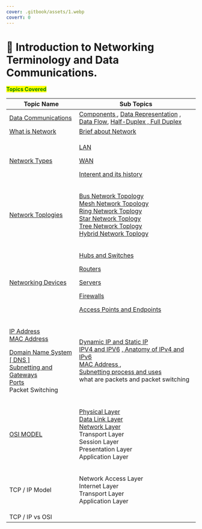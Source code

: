 ```yaml
---
cover: .gitbook/assets/1.webp
coverY: 0
---
```


# 👋 Introduction to Networking Terminology and Data Communications.

<mark style="color:green;">**Topics Covered**</mark>

| Topic Name                                                                                                                                                                                                                                                                                                                                                                                                                                                                                                                                                                                                             | Sub Topics                                                                                                                                                                                                                                                                                                                                                                                                                                                                                                                                                                                                                                                                                                                                                                                                                                         |
| ---------------------------------------------------------------------------------------------------------------------------------------------------------------------------------------------------------------------------------------------------------------------------------------------------------------------------------------------------------------------------------------------------------------------------------------------------------------------------------------------------------------------------------------------------------------------------------------------------------------------- | -------------------------------------------------------------------------------------------------------------------------------------------------------------------------------------------------------------------------------------------------------------------------------------------------------------------------------------------------------------------------------------------------------------------------------------------------------------------------------------------------------------------------------------------------------------------------------------------------------------------------------------------------------------------------------------------------------------------------------------------------------------------------------------------------------------------------------------------------- |
| [Data Communications ](introduction-to-networking-terminology-and-data-communications/data-communications.md)                                                                                                                                                                                                                                                                                                                                                                                                                                                                                                          | [Components ](introduction-to-networking-terminology-and-data-communications/data-communications.md#\_aie39z63fgp4), [Data Representation](introduction-to-networking-terminology-and-data-communications/data-communications.md#\_xtk9r5oue06o) ,[ Data Flow](introduction-to-networking-terminology-and-data-communications/data-communications.md#\_bvnp3zf1cz7z), [Half-Duplex , Full Duplex](introduction-to-networking-terminology-and-data-communications/data-communications.md#\_bvnp3zf1cz7z)                                                                                                                                                                                                                                                                                                                                            |
| [What is Network](introduction-to-networking-terminology-and-data-communications/what-is-network/)                                                                                                                                                                                                                                                                                                                                                                                                                                                                                                                     | [Brief about Network](introduction-to-networking-terminology-and-data-communications/what-is-network/#\_mv6q7snl8gvj)                                                                                                                                                                                                                                                                                                                                                                                                                                                                                                                                                                                                                                                                                                                              |
| <p><a href="introduction-to-networking-terminology-and-data-communications/what-is-network/">Network Types</a><br></p>                                                                                                                                                                                                                                                                                                                                                                                                                                                                                                 | <p><a href="introduction-to-networking-terminology-and-data-communications/what-is-network/lan-and-wlan.md">LAN</a></p><p><a href="introduction-to-networking-terminology-and-data-communications/what-is-network/wan.md">WAN </a></p><p><a href="introduction-to-networking-terminology-and-data-communications/what-is-network/the-internet.md">Interent and its history </a></p>                                                                                                                                                                                                                                                                                                                                                                                                                                                                |
| <p><a href="introduction-to-networking-terminology-and-data-communications/network-topology/">Network Toplogies</a><br></p>                                                                                                                                                                                                                                                                                                                                                                                                                                                                                            | <p><a href="introduction-to-networking-terminology-and-data-communications/network-topology/bus-topology.md">Bus Network Topology</a><br><a href="introduction-to-networking-terminology-and-data-communications/network-topology/mesh-topology.md">Mesh Network Topology</a><br><a href="introduction-to-networking-terminology-and-data-communications/network-topology/ring-toplogy.md">Ring Network Toplogy</a> <br><a href="introduction-to-networking-terminology-and-data-communications/network-topology/star-topology.md">Star Network Toplogy</a><br><a href="introduction-to-networking-terminology-and-data-communications/network-topology/tree-topology.md">Tree Network Toplogy </a><br><a href="introduction-to-networking-terminology-and-data-communications/network-topology/hybrid-topology.md">Hybrid Network Toplogy</a></p> |
| <p><a href="introduction-to-networking-terminology-and-data-communications./networking-devices/">Networking Devices</a><br></p>                                                                                                                                                                                                                                                                                                                                                                                                                                                                                        | <p><a href="introduction-to-networking-terminology-and-data-communications./networking-devices/hubs-and-switches.md">Hubs  and Switches</a></p><p><a href="introduction-to-networking-terminology-and-data-communications./networking-devices/routers.md">Routers</a></p><p><a href="introduction-to-networking-terminology-and-data-communications./networking-devices/servers.md">Servers</a></p><p><a href="introduction-to-networking-terminology-and-data-communications./networking-devices/firewalls.md">Firewalls</a></p><p><a href="introduction-to-networking-terminology-and-data-communications./networking-devices/access-points-and-end-points.md">Access Points and Endpoints</a></p>                                                                                                                                               |
| <p><a href="introduction-to-networking-terminology-and-data-communications./ip-address/">IP Address </a><br><a href="introduction-to-networking-terminology-and-data-communications./mac-address.md">MAC Address</a></p><p><a href="introduction-to-networking-terminology-and-data-communications./dns.md">Domain Name System [ DNS ]</a><br><a href="introduction-to-networking-terminology-and-data-communications./subnet-mask-or-subnetting.md">Subnetting and Gateways</a><br><a href="introduction-to-networking-terminology-and-data-communications./ports-in-networking.md">Ports</a><br>Packet Switching</p> | <p><a href="introduction-to-networking-terminology-and-data-communications./ip-address/dynamic-and-static-ip.md">Dynamic IP and Static IP</a><br><a href="introduction-to-networking-terminology-and-data-communications./ip-address/ipv4-and-ipv6.md">IPV4 and IPV6</a> ,<a href="introduction-to-networking-terminology-and-data-communications./ip-address/anatomy-of-ipv4-and-ipv6.md"> Anatomy of IPv4 and IPv6</a><br><a href="introduction-to-networking-terminology-and-data-communications./mac-address.md">MAC Address </a>, <br><a href="introduction-to-networking-terminology-and-data-communications./subnet-mask-or-subnetting.md">Subnetting process and uses</a><br>what are packets and packet switching</p>                                                                                                                     |
| [OSI MODEL](introduction-to-networking-terminology-and-data-communications./introduction-to-osi-model/)                                                                                                                                                                                                                                                                                                                                                                                                                                                                                                                | <p><a href="introduction-to-networking-terminology-and-data-communications./introduction-to-osi-model/physical-layer.md">Physical Layer</a><br><a href="introduction-to-networking-terminology-and-data-communications./introduction-to-osi-model/data-link-layer.md">Data Link Layer</a><br><a href="introduction-to-networking-terminology-and-data-communications./introduction-to-osi-model/network-layer.md">Network Layer</a><br>Transport Layer<br>Session Layer<br>Presentation Layer<br>Application Layer</p>                                                                                                                                                                                                                                                                                                                             |
| TCP / IP Model                                                                                                                                                                                                                                                                                                                                                                                                                                                                                                                                                                                                         | <p>Network Access Layer<br>Internet Layer<br>Transport Layer<br>Application Layer</p>                                                                                                                                                                                                                                                                                                                                                                                                                                                                                                                                                                                                                                                                                                                                                              |
| TCP / IP vs OSI                                                                                                                                                                                                                                                                                                                                                                                                                                                                                                                                                                                                        |                                                                                                                                                                                                                                                                                                                                                                                                                                                                                                                                                                                                                                                                                                                                                                                                                                                    |
